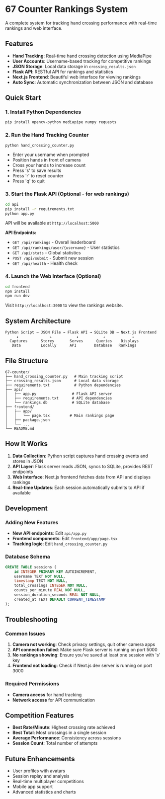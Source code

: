 # 67 Counter Rankings System

A complete system for tracking hand crossing performance with real-time rankings and web interface.

## Features

- **Hand Tracking**: Real-time hand crossing detection using MediaPipe
- **User Accounts**: Username-based tracking for competitive rankings
- **JSON Storage**: Local data storage in `crossing_results.json`
- **Flask API**: RESTful API for rankings and statistics
- **Next.js Frontend**: Beautiful web interface for viewing rankings
- **Auto Sync**: Automatic synchronization between JSON and database

## Quick Start

### 1. Install Python Dependencies

```bash
pip install opencv-python mediapipe numpy requests
```

### 2. Run the Hand Tracking Counter

```bash
python hand_crossing_counter.py
```

- Enter your username when prompted
- Position hands in front of camera
- Cross your hands to increase count
- Press 's' to save results
- Press 'r' to reset counter
- Press 'q' to quit

### 3. Start the Flask API (Optional - for web rankings)

```bash
cd api
pip install -r requirements.txt
python app.py
```

API will be available at `http://localhost:5000`

**API Endpoints:**
- `GET /api/rankings` - Overall leaderboard
- `GET /api/rankings/user/{username}` - User statistics
- `GET /api/stats` - Global statistics
- `POST /api/submit` - Submit new session
- `GET /api/health` - Health check

### 4. Launch the Web Interface (Optional)

```bash
cd frontend
npm install
npm run dev
```

Visit `http://localhost:3000` to view the rankings website.

## System Architecture

```
Python Script → JSON File → Flask API → SQLite DB → Next.js Frontend
     ↓              ↓           ↓           ↓            ↓
  Captures      Stores       Serves      Queries    Displays
   Data         Locally      API        Database   Rankings
```

## File Structure

```
67-counter/
├── hand_crossing_counter.py   # Main tracking script
├── crossing_results.json      # Local data storage
├── requirements.txt           # Python dependencies
├── api/
│   ├── app.py                # Flask API server
│   ├── requirements.txt      # API dependencies
│   └── rankings.db           # SQLite database
├── frontend/
│   ├── app/
│   │   └── page.tsx         # Main rankings page
│   ├── package.json
│   └── ...
└── README.md
```

## How It Works

1. **Data Collection**: Python script captures hand crossing events and stores in JSON
2. **API Layer**: Flask server reads JSON, syncs to SQLite, provides REST endpoints
3. **Web Interface**: Next.js frontend fetches data from API and displays rankings
4. **Real-time Updates**: Each session automatically submits to API if available

## Development

### Adding New Features

- **New API endpoints**: Edit `api/app.py`
- **Frontend components**: Edit `frontend/app/page.tsx`
- **Tracking logic**: Edit `hand_crossing_counter.py`

### Database Schema

```sql
CREATE TABLE sessions (
    id INTEGER PRIMARY KEY AUTOINCREMENT,
    username TEXT NOT NULL,
    timestamp TEXT NOT NULL,
    total_crossings INTEGER NOT NULL,
    counts_per_minute REAL NOT NULL,
    session_duration_seconds REAL NOT NULL,
    created_at TEXT DEFAULT CURRENT_TIMESTAMP
);
```

## Troubleshooting

### Common Issues

1. **Camera not working**: Check privacy settings, quit other camera apps
2. **API connection failed**: Make sure Flask server is running on port 5000
3. **No rankings showing**: Ensure you've saved at least one session with 's' key
4. **Frontend not loading**: Check if Next.js dev server is running on port 3000

### Required Permissions

- **Camera access** for hand tracking
- **Network access** for API communication

## Competition Features

- **Best Rate/Minute**: Highest crossing rate achieved
- **Best Total**: Most crossings in a single session
- **Average Performance**: Consistency across sessions
- **Session Count**: Total number of attempts

## Future Enhancements

- User profiles with avatars
- Session replay and analysis
- Real-time multiplayer competitions
- Mobile app support
- Advanced statistics and charts
